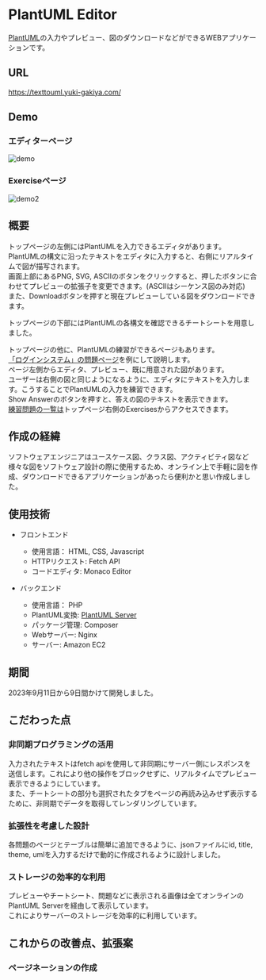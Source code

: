 # PlantUML Editor
[PlantUML](https://plantuml.com/ja/)の入力やプレビュー、図のダウンロードなどができるWEBアプリケーションです。

## URL
https://texttouml.yuki-gakiya.com/

## Demo
### エディターページ
![demo](https://github.com/AkinoJoey/PlantUMLServer/assets/124570638/cb6d4197-fa5f-44d4-81e4-968515e196d2)

### Exerciseページ
![demo2](https://github.com/AkinoJoey/PlantUMLServer/assets/124570638/42d4ffab-3a75-4d83-9351-8cf5c29e0eee)

## 概要
トップページの左側にはPlantUMLを入力できるエディタがあります。  
PlantUMLの構文に沿ったテキストをエディタに入力すると、右側にリアルタイムで図が描写されます。  
画面上部にあるPNG, SVG, ASCIIのボタンをクリックすると、押したボタンに合わせてプレビューの拡張子を変更できます。(ASCIIはシーケンス図のみ対応)    
また、Downloadボタンを押すと現在プレビューしている図をダウンロードできます。  

トップページの下部にはPlantUMLの各構文を確認できるチートシートを用意しました。

トップページの他に、PlantUMLの練習ができるページもあります。  
[「ログインシステム」の問題ページ](https://texttouml.yuki-gakiya.com/Pages/problems.php?id=1)を例にして説明します。  
ページ左側からエディタ、プレビュー、既に用意された図があります。  
ユーザーは右側の図と同じようになるように、エディタにテキストを入力します。こうすることでPlantUMLの入力を練習できます。  
Show Answerのボタンを押すと、答えの図のテキストを表示できます。  
[練習問題の一覧は](https://texttouml.yuki-gakiya.com/Pages/problems.php)トップページ右側のExercisesからアクセスできます。

## 作成の経緯
ソフトウェアエンジニアはユースケース図、クラス図、アクティビティ図など様々な図をソフトウェア設計の際に使用するため、オンライン上で手軽に図を作成、ダウンロードできるアプリケーションがあったら便利かと思い作成しました。

## 使用技術
- フロントエンド
  - 使用言語： HTML, CSS, Javascript
  - HTTPリクエスト: Fetch API
  - コードエディタ: Monaco Editor

- バックエンド
  - 使用言語： PHP
  - PlantUML変換: [PlantUML Server](https://plantuml.com/server)
  - パッケージ管理: Composer
  - Webサーバー: Nginx
  - サーバー: Amazon EC2

## 期間
2023年9月11日から9日間かけて開発しました。

## こだわった点
### 非同期プログラミングの活用
入力されたテキストはfetch apiを使用して非同期にサーバー側にレスポンスを送信します。これにより他の操作をブロックせずに、リアルタイムでプレビュー表示できるようにしています。  
また、チートシートの部分も選択されたタブをページの再読み込みせず表示するために、非同期でデータを取得してレンダリングしています。

### 拡張性を考慮した設計
各問題のページとテーブルは簡単に追加できるように、jsonファイルにid, title, theme, umlを入力するだけで動的に作成されるように設計しました。

### ストレージの効率的な利用
プレビューやチートシート、問題などに表示される画像は全てオンラインのPlantUML Serverを経由して表示しています。  
これによりサーバーのストレージを効率的に利用しています。


## これからの改善点、拡張案
### ページネーションの作成
